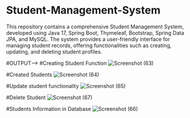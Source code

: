 # Student-Management-System
This repository contains a comprehensive Student Management System, developed using Java 17, Spring Boot, Thymeleaf, Bootstrap, Spring Data JPA, and MySQL. The system provides a user-friendly interface for managing student records, offering functionalities such as creating, updating, and deleting student profiles.

#OUTPUT-->
#Creating Student Function
![Screenshot (63)](https://github.com/Akshay-Kanawade-Tech/Student-Management-System/assets/140236140/6efd0fcb-4207-4b5f-8b1b-eb1ed5691aa2)

#Created Students 
![Screenshot (64)](https://github.com/Akshay-Kanawade-Tech/Student-Management-System/assets/140236140/6e68cdec-f289-4066-8101-8afa05b80f29)

#Update student functionality
![Screenshot (65)](https://github.com/Akshay-Kanawade-Tech/Student-Management-System/assets/140236140/5eccb686-e431-4d14-a6a1-2570d4476145)

#Delete Student
![Screenshot (67)](https://github.com/Akshay-Kanawade-Tech/Student-Management-System/assets/140236140/6df095a0-8bd0-4e01-b4c4-4658ba7a09bb)

#Students Information in Database
![Screenshot (66)](https://github.com/Akshay-Kanawade-Tech/Student-Management-System/assets/140236140/bb0e8e36-cdc6-4450-bf5d-f229d413f10c)

